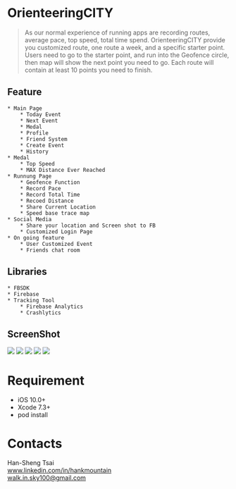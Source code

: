 # OrienteeringCITY
> As our normal experience of running apps are recording routes, average pace, top speed, total time spend. OrienteeringCITY provide you customized route, one route a week, and a specific starter point. Users need to go to the starter point, and run into the Geofence circle, then map will show the next point you need to go. Each route will contain at least 10 points you need to finish.

## Feature
    * Main Page
        * Today Event
        * Next Event
        * Medal
        * Profile
        * Friend System
        * Create Event
        * History
    * Medal
        * Top Speed
        * MAX Distance Ever Reached
    * Runnung Page
        * Geofence Function
        * Record Pace
        * Record Total Time
        * Recoed Distance
        * Share Current Location
        * Speed base trace map
    * Social Media
        * Share your location and Screen shot to FB
        * Customized Login Page
    * On going feature
        * User Customized Event
        * Friends chat room

## Libraries
    * FBSDK
    * Firebase
    * Tracking Tool
        * Firebase Analytics
        * Crashlytics

## ScreenShot
![](http://i.imgur.com/mhwiAg1.png?1)
![](http://i.imgur.com/bcQ3EG7.png?1)
![](http://i.imgur.com/537S5Z2.png?1)
![](http://i.imgur.com/CnCGcHy.png?1)
![](http://i.imgur.com/xz5o4vh.png?1)


# Requirement
* iOS 10.0+
* Xcode 7.3+
* pod install

# Contacts
Han-Sheng Tsai
<br>www.linkedin.com/in/hankmountain
<br>walk.in.sky100@gmail.com






